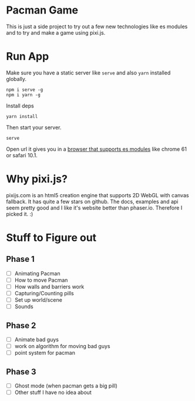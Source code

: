 # Pacman Game

This is just a side project to try out a few new technologies like es modules and to try and make a game using pixi.js.

# Run App

Make sure you have a static server like `serve` and also `yarn` installed globally.

```
npm i serve -g
npm i yarn -g
```

Install deps

```
yarn install
```

Then start your server.

```
serve
```

Open url it gives you in a [browser that supports es modules](http://caniuse.com/#feat=es6-module) like chrome 61 or safari 10.1.

# Why pixi.js?

pixijs.com is an html5 creation engine that supports 2D WebGL with canvas fallback. It has quite a few stars on github. The docs, examples and api seem pretty good and I like it's website better than phaser.io. Therefore I picked it. :)

# Stuff to Figure out

## Phase 1

- [ ] Animating Pacman
- [ ] How to move Pacman
- [ ] How walls and barriers work
- [ ] Capturing/Counting pills
- [ ] Set up world/scene
- [ ] Sounds

## Phase 2

- [ ] Animate bad guys
- [ ] work on algorithm for moving bad guys
- [ ] point system for pacman

## Phase 3

- [ ] Ghost mode (when pacman gets a big pill)
- [ ] Other stuff I have no idea about
